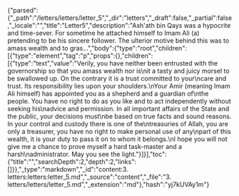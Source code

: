 {"parsed":{"_path":"/letters/letters/letter_5","_dir":"letters","_draft":false,"_partial":false,"_locale":"","title":"Letter5","description":"Ash'ath bin Qays was a hypocrite and time-sever. For sometime he attached himself to Imam Ali (a) pretending to be his sincere follower. The ulterior motive behind this was to amass wealth and to gras...","body":{"type":"root","children":[{"type":"element","tag":"p","props":{},"children":[{"type":"text","value":"Verily, you have neither been entrusted with the governorship so that you amass wealth nor is\nit a tasty and juicy morsel to be swallowed up. On the contrary it is a trust committed to your\ncare and trust. Its responsibility lies upon your shoulders.\nYour Amir (meaning Imam Ali himself) has appointed you as a shepherd and a guardian of\nthe people. You have no right to do as you like and to act independently without seeking his\nadvice and permission. In all important affairs of the State and the public, your decisions must\nbe based on true facts and sound reasons. In your control and custody there is one of the\ntreasuries of Allah, you are only a treasurer, you have no right to make personal use of any\npart of this wealth, it is your duty to pass it on to whom it belongs.\nI hope you will not give me a chance to prove myself a hard task-master and a harsh\nadministrator. May you see the light."}]}],"toc":{"title":"","searchDepth":2,"depth":2,"links":[]}},"_type":"markdown","_id":"content:3. letters:letters:letter_5.md","_source":"content","_file":"3. letters/letters/letter_5.md","_extension":"md"},"hash":"yj7kUVAy1m"}